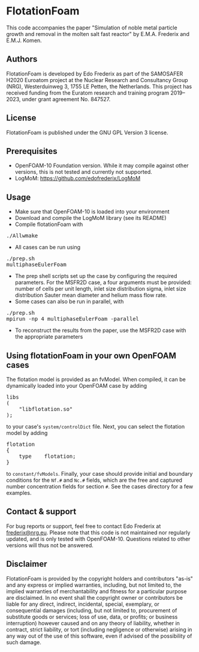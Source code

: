 # FlotationFoam

This code accompanies the paper "Simulation of noble metal particle growth and
removal in the molten salt fast reactor" by E.M.A. Frederix and E.M.J. Komen.

## Authors

FlotationFoam is developed by Edo Frederix as part of the SAMOSAFER H2020
Euroatom project at the Nuclear Research and Consultancy Group (NRG),
Westerduinweg 3, 1755 LE Petten, the Netherlands. This project has received
funding from the Euratom research and training program 2019–2023, under grant
agreement No. 847527.

## License

FlotationFoam is published under the GNU GPL Version 3 license.

## Prerequisites

* OpenFOAM-10 Foundation version. While it may compile against other versions,
  this is not tested and currently not supported.
* LogMoM: https://github.com/edofrederix/LogMoM

## Usage

* Make sure that OpenFOAM-10 is loaded into your environment
* Download and compile the LogMoM library (see its README)
* Compile flotationFoam with

<pre>
./Allwmake
</pre>

* All cases can be run using

<pre>
./prep.sh <args>
multiphaseEulerFoam
</pre>

* The prep shell scripts set up the case by configuring the required parameters.
  For the MSFR2D case, a four arguments must be provided: number of cells per
  unit length, inlet size distribution sigma, inlet size distribution Sauter
  mean diameter and helium mass flow rate.
* Some cases can also be run in parallel, with

<pre>
./prep.sh
mpirun -np 4 multiphaseEulerFoam -parallel
</pre>

* To reconstruct the results from the paper, use the MSFR2D case with the
  appropriate parameters

## Using flotationFoam in your own OpenFOAM cases

The flotation model is provided as an fvModel. When compiled, it can be
dynamically loaded into your OpenFOAM case by adding

<pre>
libs
(
    "libflotation.so"
);
</pre>

to your case's `system/controlDict` file. Next, you can select the flotation
model by adding

<pre>
flotation
{
    type    flotation;
}
</pre>

to `constant/fvModels`. Finally, your case should provide initial and boundary
conditions for the `Nf.#` and `Nc.#` fields, which are the free and captured
number concentration fields for section `#`. See the cases directory for a few
examples.

## Contact & support

For bug reports or support, feel free to contact Edo Frederix at
frederix@nrg.eu. Please note that this code is not maintained nor regularly
updated, and is only tested with OpenFOAM-10. Questions related to other
versions will thus not be answered.

## Disclaimer

FlotationFoam is provided by the copyright holders and contributors "as-is" and
any express or implied warranties, including, but not limited to, the implied
warranties of merchantability and fitness for a particular purpose are
disclaimed. In no event shall the copyright owner or contributors be liable for
any direct, indirect, incidental, special, exemplary, or consequential damages
(including, but not limited to, procurement of substitute goods or services;
loss of use, data, or profits; or business interruption) however caused and on
any theory of liability, whether in contract, strict liability, or tort
(including negligence or otherwise) arising in any way out of the use of this
software, even if advised of the possibility of such damage.
